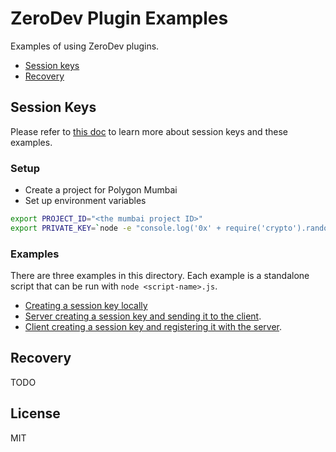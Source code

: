# ZeroDev Plugin Examples

Examples of using ZeroDev plugins.

- [Session keys](#session-keys)
- [Recovery](#recovery)

## Session Keys

Please refer to [this doc](https://docs.zerodev.app/use-wallets/use-session-keys) to learn more about session keys and these examples.

### Setup

- Create a project for Polygon Mumbai
- Set up environment variables

```bash
export PROJECT_ID="<the mumbai project ID>"
export PRIVATE_KEY=`node -e "console.log('0x' + require('crypto').randomBytes(32).toString('hex'))"`
```

### Examples

There are three examples in this directory.  Each example is a standalone script that can be run with `node <script-name>.js`.

- [Creating a session key locally](https://github.com/zerodevapp/session-key-examples/blob/main/session-keys/session-key.js)
- [Server creating a session key and sending it to the client](https://github.com/zerodevapp/session-key-examples/blob/main/session-keys/server-creating-session-key.js).
- [Client creating a session key and registering it with the server](https://github.com/zerodevapp/session-key-examples/blob/main/session-keys/client-creating-and-registering-session-key.js).

## Recovery

TODO

## License

MIT